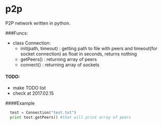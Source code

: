 # p2p
P2P network written in python. 

###Funcs:
  - class Connection:
    - init(path, timeout) : getting path to file with peers and timeout(for socket connection) as float in seconds, returns nothing
    - getPeers() : returning array of peers
    - connect() : returning array of sockets

#### TODO:
  - make TODO list
  - check at 2017.02.15
 

####Example
```python
  test = Connection("test.txt")
  print test.getPeers() #that will print array of peers
```
